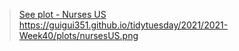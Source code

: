 > [See plot - Nurses US](https://guigui351.github.io/tidytuesday/2021/2021-Week40/plots/nursesUS.png)  
> https://guigui351.github.io/tidytuesday/2021/2021-Week40/plots/nursesUS.png
